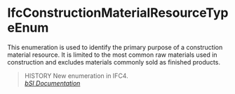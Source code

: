 IfcConstructionMaterialResourceTypeEnum
=======================================
This enumeration is used to identify the primary purpose of a construction
material resource. It is limited to the most common raw materials used in
construction and excludes materials commonly sold as finished products.  
  
> HISTORY  New enumeration in IFC4.  
[ _bSI
Documentation_](https://standards.buildingsmart.org/IFC/DEV/IFC4_2/FINAL/HTML/schema/ifcconstructionmgmtdomain/lexical/ifcconstructionmaterialresourcetypeenum.htm)


